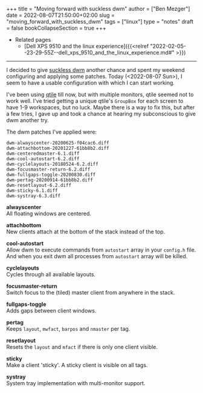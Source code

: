 +++
title = "Moving forward with suckless dwm"
author = ["Ben Mezger"]
date = 2022-08-07T21:50:00+02:00
slug = "moving_forward_with_suckless_dwm"
tags = ["linux"]
type = "notes"
draft = false
bookCollapseSection = true
+++

-   Related pages
    -   [Dell XPS 9510 and the linux experience]({{<relref "2022-02-05--23-29-55Z--dell_xps_9510_and_the_linux_experience.md#" >}})

---

I decided to give [suckless dwm](https://dwm.suckless.org/) another chance and spent my weekend configuring and applying some patches. Today (<span class="timestamp-wrapper"><span class="timestamp">&lt;2022-08-07 Sun&gt;</span></span>), I seem to have a usable configuration with which I can start working.

I've been using [qtile](http://www.qtile.org/) till now, but with multiple monitors, qtile seemed not to work well. I've tried getting a unique qtile's `GroupBox` for each screen to have 1-9 workspaces, but no luck. Maybe there is a way to fix this, but after a few tries, I gave up and took a chance at hearing my subconscious to give dwm another try.

The dwm patches I've applied were:

```text
dwm-alwayscenter-20200625-f04cac6.diff
dwm-attachbottom-20201227-61bb8b2.diff
dwm-centeredmaster-6.1.diff
dwm-cool-autostart-6.2.diff
dwm-cyclelayouts-20180524-6.2.diff
dwm-focusmaster-return-6.2.diff
dwm-fullgaps-toggle-20200830.diff
dwm-pertag-20200914-61bb8b2.diff
dwm-resetlayout-6.2.diff
dwm-sticky-6.1.diff
dwm-systray-6.3.diff
```

**alwayscenter** <br />
All floating windows are centered.

**attachbottom** <br />
New clients attach at the bottom of the stack instead of the top.

**cool-autostart** <br />
Allow dwm to execute commands from `autostart` array in your `config.h` file. And when you exit dwm all processes from `autostart` array will be killed.

**cyclelayouts** <br />
Cycles through all available layouts.

**focusmaster-return** <br />
Switch focus to the (tiled) master client from anywhere in the stack.

**fullgaps-toggle** <br />
Adds gaps between client windows.

**pertag** <br />
Keeps `layout`, `mwfact`, `barpos` and `nmaster` per tag.

**resetlayout** <br />
Resets the `layout` and `mfact` if there is only one client visible.

**sticky** <br />
Make a client 'sticky'. A sticky client is visible on all tags.

**systray** <br />
System tray implementation with multi-monitor support.
